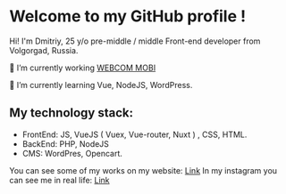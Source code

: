 # Welcome to my GitHub profile !

Hi! I'm Dmitriy, 25 y/o pre-middle / middle Front-end developer from Volgorgad, Russia.

 🔭 I’m currently working [WEBCOM MOBI](https://webcom.mobi)
 
 🌱 I’m currently learning Vue, NodeJS, WordPress.

## My technology stack:

 - FrontEnd:  JS, VueJS ( Vuex, Vue-router, Nuxt ) , CSS, HTML. 
 - BackEnd: PHP, NodeJS
 - CMS: WordPres, Opencart.

You can see some of my works on my website: [Link](https://dm-code.ru/en)
In my instagram you can see me in real life: [Link](https://www.instagram.com/dima_mastikov/)

<!--
**lotus34rus/lotus34rus** is a ✨ _special_ ✨ repository because its `README.md` (this file) appears on your GitHub profile.

Here are some ideas to get you started:

- 🔭 I’m currently working on ...
- 🌱 I’m currently learning ...
- 👯 I’m looking to collaborate on ...
- 🤔 I’m looking for help with ...
- 💬 Ask me about ...
- 📫 How to reach me: ...
- 😄 Pronouns: ...
- ⚡ Fun fact: ...
-->
